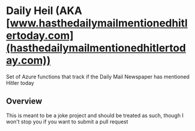 # Daily Heil (AKA [www.hasthedailymailmentionedhitlertoday.com](hasthedailymailmentionedhitlertoday.com))

Set of Azure functions that track if the Daily Mail Newspaper has mentioned Hitler today

## Overview

This is meant to be a joke project and should be treated as such, though I won't stop you if you want to submit a pull request